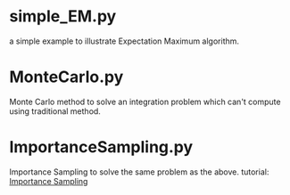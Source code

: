 # simple_EM.py 
a simple example to illustrate Expectation Maximum algorithm.
# MonteCarlo.py
Monte Carlo method to solve an integration problem which can't compute using traditional method.
# ImportanceSampling.py
Importance Sampling to solve the same problem as the above.
tutorial: [Importance Sampling](http://astrostatistics.psu.edu/su14/lectures/cisewski_is.pdf)


